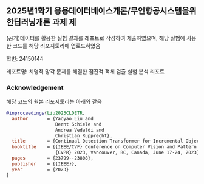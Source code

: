## 2025년1학기 응용데이터베이스개론/무인항공시스템을위한딥러닝개론 과제 제


(공개)데이터를 활용한 실험 결과를 레포트로 작성하여 제출하였으며, 해당 실험에 사용한 코드를 해당 리포지토리에 업로드하였음


학번: 24150144


레포트명: 치명적 망각 문제를 해결한 점진적 객체 검출 실험 분석 리포트



### Acknowledgement

해당 코드의 원본 리포지토리는 아래와 같음

```bibtex
@inproceedings{Liu2023CLDETR,
  author       = {Yaoyao Liu and
                  Bernt Schiele and
                  Andrea Vedaldi and
                  Christian Rupprecht},
  title        = {Continual Detection Transformer for Incremental Object Detection},
  booktitle    = {{IEEE/CVF} Conference on Computer Vision and Pattern Recognition,
                  {CVPR} 2023, Vancouver, BC, Canada, June 17-24, 2023},
  pages        = {23799--23808},
  publisher    = {{IEEE}},
  year         = {2023}
}
```
